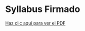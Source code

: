# Syllabus Firmado



[Haz clic aquí para ver el PDF](https://drive.google.com/file/d/14uLMuRHhecMQeRqQP_NuXIIIz4iHGDN-/view?usp=sharing)
